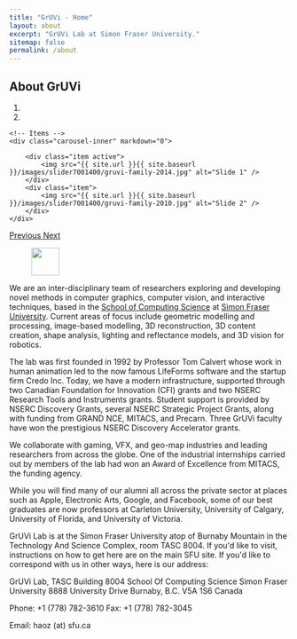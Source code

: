 ```yaml
---
title: "GrUVi - Home"
layout: about
excerpt: "GrUVi Lab at Simon Fraser University."
sitemap: false
permalink: /about
---
```


## About GrUVi

<div class="col-sm-12">

<div class="col-sm-8">
<div markdown="0" id="carousel" class="carousel slide" data-ride="carousel" data-interval="7000" data-pause="hover" >
    <!-- Menu -->
    <ol class="carousel-indicators">
        <li data-target="#carousel" data-slide-to="0" class="active"></li>
        <li data-target="#carousel" data-slide-to="1"></li>
    </ol>

    <!-- Items -->
    <div class="carousel-inner" markdown="0">

        <div class="item active">
            <img src="{{ site.url }}{{ site.baseurl }}/images/slider7001400/gruvi-family-2014.jpg" alt="Slide 1" />
        </div>
        <div class="item">
            <img src="{{ site.url }}{{ site.baseurl }}/images/slider7001400/gruvi-family-2010.jpg" alt="Slide 2" />
        </div>
    </div> 
  <a class="left carousel-control" href="#carousel" role="button" data-slide="prev">
    <span class="glyphicon glyphicon-chevron-left" aria-hidden="true"></span>
    <span class="sr-only">Previous</span>
  </a>
  <a class="right carousel-control" href="#carousel" role="button" data-slide="next">
    <span class="glyphicon glyphicon-chevron-right" aria-hidden="true"></span>
    <span class="sr-only">Next</span>
  </a>
</div>
</div>


<div style="padding: 0px;">
<figure class="fourth">
  <img src="{{ site.url }}{{ site.baseurl }}/images/logopic/sfu_logo.png" style="height: 50px">
</figure>

We are an inter-disciplinary team of researchers exploring and developing novel methods in computer graphics, computer vision, and interactive techniques, based in the <a href="www.cs.sfu.ca">School of Computing Science</a> at <a href="www.sfu.ca">Simon Fraser University<a/>. Current areas of focus include geometric modelling and processing, image-based modelling, 3D reconstruction, 3D content creation, shape analysis, lighting and reflectance models, and 3D vision for robotics.

The lab was first founded in 1992 by Professor Tom Calvert whose work in human animation led to the now famous LifeForms software and the startup firm Credo Inc. Today, we have a modern infrastructure, supported through two Canadian Foundation for Innovation (CFI) grants and two NSERC Research Tools and Instruments grants. Student support is provided by NSERC Discovery Grants, several NSERC Strategic Project Grants, along with funding from GRAND NCE, MITACS, and Precarn. Three GrUVi faculty have won the prestigious NSERC Discovery Accelerator grants.

We collaborate with gaming, VFX, and geo-map industries and leading researchers from across the globe. One of the industrial internships carried out by members of the lab had won an Award of Excellence from MITACS, the funding agency.

While you will find many of our alumni all across the private sector at places such as Apple, Electronic Arts, Google, and Facebook, some of our best graduates are now professors at Carleton University, University of Calgary, University of Florida, and University of Victoria.

GrUVi Lab is at the Simon Fraser University atop of Burnaby Mountain in the Technology And Science Complex, room TASC 8004. If you'd like to visit, instructions on how to get here are on the main SFU site. If you'd like to correspond with us in other ways, here is our address:

GrUVi Lab, TASC Building 8004
School Of Computing Science
Simon Fraser University
8888 University Drive
Burnaby, B.C. V5A 1S6
Canada

Phone: +1 (778) 782-3610
Fax: +1 (778) 782-3045

Email: haoz (at) sfu.ca
</div>


